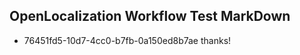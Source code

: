 ## OpenLocalization Workflow Test MarkDown
* 76451fd5-10d7-4cc0-b7fb-0a150ed8b7ae thanks!

<!--HONumber=Sep16_HO1-->


